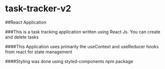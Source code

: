 # task-tracker-v2

##React Application 

###This is a task tracking application written using React Js. You can create and delete tasks

####This Application uses primarily the useContext and useReducer hooks from react for state management 

####Styling was done using styled-components npm package 

